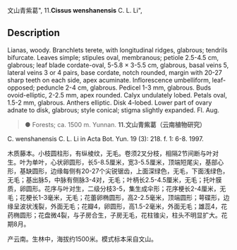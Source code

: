 文山青紫葛",
11.**Cissus wenshanensis** C. L. Li",

## Description
Lianas, woody. Branchlets terete, with longitudinal ridges, glabrous; tendrils bifurcate. Leaves simple; stipules oval, membranous; petiole 2.5-4.5 cm, glabrous; leaf blade cordate-oval, 5-5.8 × 3-5.5 cm, glabrous, basal veins 5, lateral veins 3 or 4 pairs, base cordate, notch rounded, margin with 20-27 sharp teeth on each side, apex acuminate. Inflorescence umbelliform, leaf-opposed; peduncle 2-4 cm, glabrous. Pedicel 1-3 mm, glabrous. Buds ovoid-elliptic, 2-2.5 mm, apex rounded. Calyx undulately lobed. Petals oval, 1.5-2 mm, glabrous. Anthers elliptic. Disk 4-lobed. Lower part of ovary adnate to disk, glabrous; style conical; stigma slightly expanded. Fl. Aug.

> ●  Forests; ca. 1500 m. Yunnan.
**11.文山青紫葛（云南植物研究）**

C. wenshanensis C. L. Li in Acta Bot. Yun. 19 (3): 218. f. 1: 6-8. 1997.

木质藤本。小枝圆柱形，有纵棱纹，无毛。卷须2叉分枝，相隔2节间断与叶对生。叶为单叶，心状卵圆形，长5-8.5厘米，宽3-5.5厘米，顶端短尾尖，基部心形，基缺圆形，边缘每侧有20-27个尖锐锯齿，上面深绿色，无毛，下面浅绿色，无毛；基出脉5，中脉有侧脉3-4对，无毛；叶柄长2.5-4.5厘米，无毛；托叶膜质，卵圆形。花序与叶对生，二级分枝3-5，集生成伞形；花序梗长2-4厘米，无毛；花梗长1-3毫米，无毛；花蕾卵椭圆形，高2-2.5毫米，顶端圆形；萼碟形，边缘呈波状浅裂，外面无毛；花瓣4，卵圆形，高1.5-2毫米，外面无毛；雄蕊4，花药椭圆形；花盘微4裂，与子房合生，子房无毛，花柱锥尖，柱头不明显扩大。花期8月。

产云南。生林中，海拔约1500米。模式标本采自文山。

